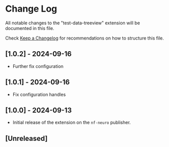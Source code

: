 # Change Log

All notable changes to the "test-data-treeview" extension will be documented in this file.

Check [Keep a Changelog](http://keepachangelog.com/) for recommendations on how to structure this file.

## [1.0.2] - 2024-09-16

- Further fix configuration

## [1.0.1] - 2024-09-16

- Fix configuration handles

## [1.0.0] - 2024-09-13

- Initial release of the extension on the `nf-neuro` publisher.

## [Unreleased]